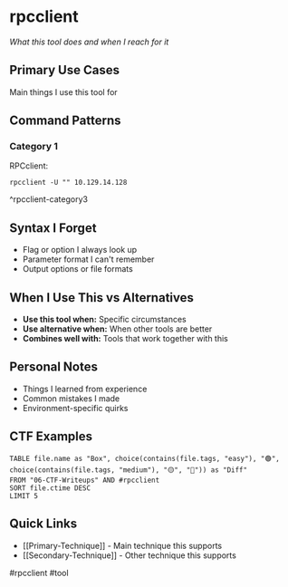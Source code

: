 # rpcclient

_What this tool does and when I reach for it_

## Primary Use Cases

Main things I use this tool for

## Command Patterns

### Category 1

RPCclient:
```shell
rpcclient -U "" 10.129.14.128
```
^rpcclient-category3

## Syntax I Forget

- Flag or option I always look up
- Parameter format I can't remember
- Output options or file formats

## When I Use This vs Alternatives

- **Use this tool when:** Specific circumstances
- **Use alternative when:** When other tools are better
- **Combines well with:** Tools that work together with this

## Personal Notes

- Things I learned from experience
- Common mistakes I made
- Environment-specific quirks

## CTF Examples

```dataview
TABLE file.name as "Box", choice(contains(file.tags, "easy"), "🟢", choice(contains(file.tags, "medium"), "🟡", "🔴")) as "Diff"
FROM "06-CTF-Writeups" AND #rpcclient
SORT file.ctime DESC
LIMIT 5
```

## Quick Links

- [[Primary-Technique]] - Main technique this supports
- [[Secondary-Technique]] - Other technique this supports

#rpcclient #tool